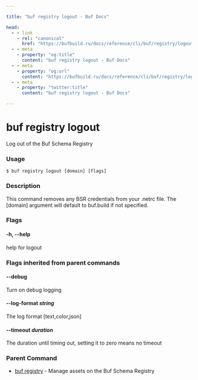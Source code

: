 ```yaml
---

title: "buf registry logout - Buf Docs"

head:
  - - link
    - rel: "canonical"
      href: "https://bufbuild.ru/docs/reference/cli/buf/registry/logout/"
  - - meta
    - property: "og:title"
      content: "buf registry logout - Buf Docs"
  - - meta
    - property: "og:url"
      content: "https://bufbuild.ru/docs/reference/cli/buf/registry/logout/"
  - - meta
    - property: "twitter:title"
      content: "buf registry logout - Buf Docs"

---
```


# buf registry logout

Log out of the Buf Schema Registry

### Usage

```console
$ buf registry logout [domain] [flags]
```

### Description

This command removes any BSR credentials from your .netrc file. The \[domain\] argument will default to buf.build if not specified.

### Flags

#### \-h, --help

help for logout

### Flags inherited from parent commands

#### \--debug

Turn on debug logging

#### \--log-format _string_

The log format \[text,color,json\]

#### \--timeout _duration_

The duration until timing out, setting it to zero means no timeout

### Parent Command

- [buf registry](../) - Manage assets on the Buf Schema Registry
